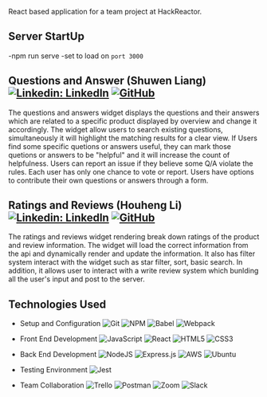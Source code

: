 React based application for a team project at HackReactor.

## Server StartUp

-npm run serve
-set to load on `port 3000`

## Questions and Answer (Shuwen Liang) [![Linkedin: LinkedIn](https://img.shields.io/badge/linkedin-%230077B5.svg?style=for-the-badge&logo=linkedin&logoColor=white&link=https://www.linkedin.com/in/ryangrantrhoads/)](www.linkedin.com/in/shuwen-liang-855067194) [![GitHub](https://img.shields.io/badge/github-%23121011.svg?style=for-the-badge&logo=github&logoColor=white&link=https://github.com/rgrhoads)](https://github.com/midolake)

The questions and answers widget displays the questions and their answers which are related to a specific product displayed by overview and change it accordingly. The widget allow users to search existing questions, simultaneously it will highlight the matching results for a clear view. If Users find some specific quetions or answers useful, they can mark those quetions or answers to be "helpful" and it will increase the count of helpfulness. Users can report an issue if they believe some Q/A violate the rules. Each user has only one chance to vote or report. Users have options to contribute their own questions or answers through a form.

## Ratings and Reviews (Houheng Li) [![Linkedin: LinkedIn](https://img.shields.io/badge/linkedin-%230077B5.svg?style=for-the-badge&logo=linkedin&logoColor=white&link=https://www.linkedin.com/in/ryangrantrhoads/)](https://www.linkedin.com/in/houheng-li-9a0485123/) [![GitHub](https://img.shields.io/badge/github-%23121011.svg?style=for-the-badge&logo=github&logoColor=white&link=https://github.com/rgrhoads)](https://github.com/willbie)

The ratings and reviews widget rendering break down ratings of the product and review information. The widget will load the correct information from the api and dynamically render and update the information. It also has filter system interact with the widget such as star filter, sort, basic search. In addition, it allows user to interact with a write review system which bunlding all the user's input and post to the server.

## Technologies Used

- Setup and Configuration
  ![Git](https://img.shields.io/badge/git-%23F05033.svg?style=for-the-badge&logo=git&logoColor=white)
  ![NPM](https://img.shields.io/badge/NPM-%23000000.svg?style=for-the-badge&logo=npm&logoColor=white)
  ![Babel](https://img.shields.io/badge/Babel-F9DC3e?style=for-the-badge&logo=babel&logoColor=black)
  ![Webpack](https://img.shields.io/badge/webpack-%238DD6F9.svg?style=for-the-badge&logo=webpack&logoColor=black)

- Front End Development
  ![JavaScript](https://img.shields.io/badge/javascript-%23323330.svg?style=for-the-badge&logo=javascript&logoColor=%23F7DF1E)
  ![React](https://img.shields.io/badge/react-%2320232a.svg?style=for-the-badge&logo=react&logoColor=%2361DAFB)
  ![HTML5](https://img.shields.io/badge/html5-%23E34F26.svg?style=for-the-badge&logo=html5&logoColor=white)
  ![CSS3](https://img.shields.io/badge/css3-%231572B6.svg?style=for-the-badge&logo=css3&logoColor=white)

- Back End Development
  ![NodeJS](https://img.shields.io/badge/node.js-6DA55F?style=for-the-badge&logo=node.js&logoColor=white)
  ![Express.js](https://img.shields.io/badge/express.js-%23404d59.svg?style=for-the-badge&logo=express&logoColor=%2361DAFB)
  ![AWS](https://img.shields.io/badge/AWS-%23FF9900.svg?style=for-the-badge&logo=amazon-aws&logoColor=white)
  ![Ubuntu](https://img.shields.io/badge/Ubuntu-E95420?style=for-the-badge&logo=ubuntu&logoColor=white)

- Testing Environment
  ![Jest](https://img.shields.io/badge/-jest-%23C21325?style=for-the-badge&logo=jest&logoColor=white)

- Team Collaboration
  ![Trello](https://img.shields.io/badge/Trello-%23026AA7.svg?style=for-the-badge&logo=Trello&logoColor=white)
  ![Postman](https://img.shields.io/badge/Postman-FF6C37?style=for-the-badge&logo=postman&logoColor=white)
  ![Zoom](https://img.shields.io/badge/Zoom-2D8CFF?style=for-the-badge&logo=zoom&logoColor=white)
  ![Slack](https://img.shields.io/badge/Slack-4A154B?style=for-the-badge&logo=slack&logoColor=white)
